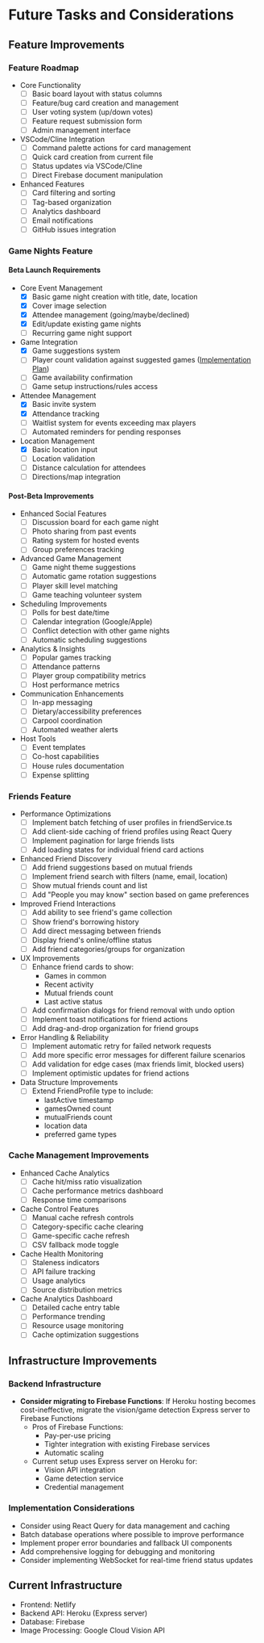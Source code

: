 # Future Tasks and Considerations

## Feature Improvements

### Feature Roadmap
- Core Functionality
  - [ ] Basic board layout with status columns
  - [ ] Feature/bug card creation and management
  - [ ] User voting system (up/down votes)
  - [ ] Feature request submission form
  - [ ] Admin management interface

- VSCode/Cline Integration
  - [ ] Command palette actions for card management
  - [ ] Quick card creation from current file
  - [ ] Status updates via VSCode/Cline
  - [ ] Direct Firebase document manipulation

- Enhanced Features
  - [ ] Card filtering and sorting
  - [ ] Tag-based organization
  - [ ] Analytics dashboard
  - [ ] Email notifications
  - [ ] GitHub issues integration

### Game Nights Feature

#### Beta Launch Requirements

- Core Event Management
  - [x] Basic game night creation with title, date, location
  - [x] Cover image selection
  - [x] Attendee management (going/maybe/declined)
  - [x] Edit/update existing game nights
  - [ ] Recurring game night support

- Game Integration
  - [x] Game suggestions system
  - [ ] Player count validation against suggested games ([Implementation Plan](docs/player_count_validation_implementation.md))
  - [ ] Game availability confirmation
  - [ ] Game setup instructions/rules access

- Attendee Management
  - [x] Basic invite system
  - [x] Attendance tracking
  - [ ] Waitlist system for events exceeding max players
  - [ ] Automated reminders for pending responses

- Location Management
  - [x] Basic location input
  - [ ] Location validation
  - [ ] Distance calculation for attendees
  - [ ] Directions/map integration

#### Post-Beta Improvements

- Enhanced Social Features
  - [ ] Discussion board for each game night
  - [ ] Photo sharing from past events
  - [ ] Rating system for hosted events
  - [ ] Group preferences tracking

- Advanced Game Management
  - [ ] Game night theme suggestions
  - [ ] Automatic game rotation suggestions
  - [ ] Player skill level matching
  - [ ] Game teaching volunteer system

- Scheduling Improvements
  - [ ] Polls for best date/time
  - [ ] Calendar integration (Google/Apple)
  - [ ] Conflict detection with other game nights
  - [ ] Automatic scheduling suggestions

- Analytics & Insights
  - [ ] Popular games tracking
  - [ ] Attendance patterns
  - [ ] Player group compatibility metrics
  - [ ] Host performance metrics

- Communication Enhancements
  - [ ] In-app messaging
  - [ ] Dietary/accessibility preferences
  - [ ] Carpool coordination
  - [ ] Automated weather alerts

- Host Tools
  - [ ] Event templates
  - [ ] Co-host capabilities
  - [ ] House rules documentation
  - [ ] Expense splitting

### Friends Feature
- Performance Optimizations
  - [ ] Implement batch fetching of user profiles in friendService.ts
  - [ ] Add client-side caching of friend profiles using React Query
  - [ ] Implement pagination for large friends lists
  - [ ] Add loading states for individual friend card actions

- Enhanced Friend Discovery
  - [ ] Add friend suggestions based on mutual friends
  - [ ] Implement friend search with filters (name, email, location)
  - [ ] Show mutual friends count and list
  - [ ] Add "People you may know" section based on game preferences

- Improved Friend Interactions
  - [ ] Add ability to see friend's game collection
  - [ ] Show friend's borrowing history
  - [ ] Add direct messaging between friends
  - [ ] Display friend's online/offline status
  - [ ] Add friend categories/groups for organization

- UX Improvements
  - [ ] Enhance friend cards to show:
    - Games in common
    - Recent activity
    - Mutual friends count
    - Last active status
  - [ ] Add confirmation dialogs for friend removal with undo option
  - [ ] Implement toast notifications for friend actions
  - [ ] Add drag-and-drop organization for friend groups

- Error Handling & Reliability
  - [ ] Implement automatic retry for failed network requests
  - [ ] Add more specific error messages for different failure scenarios
  - [ ] Add validation for edge cases (max friends limit, blocked users)
  - [ ] Implement optimistic updates for friend actions

- Data Structure Improvements
  - [ ] Extend FriendProfile type to include:
    - lastActive timestamp
    - gamesOwned count
    - mutualFriends count
    - location data
    - preferred game types

### Cache Management Improvements
- Enhanced Cache Analytics
  - [ ] Cache hit/miss ratio visualization
  - [ ] Cache performance metrics dashboard
  - [ ] Response time comparisons
  
- Cache Control Features  
  - [ ] Manual cache refresh controls
  - [ ] Category-specific cache clearing
  - [ ] Game-specific cache refresh
  - [ ] CSV fallback mode toggle

- Cache Health Monitoring
  - [ ] Staleness indicators
  - [ ] API failure tracking
  - [ ] Usage analytics
  - [ ] Source distribution metrics

- Cache Analytics Dashboard
  - [ ] Detailed cache entry table
  - [ ] Performance trending
  - [ ] Resource usage monitoring
  - [ ] Cache optimization suggestions

## Infrastructure Improvements

### Backend Infrastructure
- **Consider migrating to Firebase Functions**: If Heroku hosting becomes cost-ineffective, migrate the vision/game detection Express server to Firebase Functions
  - Pros of Firebase Functions:
    - Pay-per-use pricing
    - Tighter integration with existing Firebase services
    - Automatic scaling
  - Current setup uses Express server on Heroku for:
    - Vision API integration
    - Game detection service
    - Credential management

### Implementation Considerations
- Consider using React Query for data management and caching
- Batch database operations where possible to improve performance
- Implement proper error boundaries and fallback UI components
- Add comprehensive logging for debugging and monitoring
- Consider implementing WebSocket for real-time friend status updates

## Current Infrastructure
- Frontend: Netlify
- Backend API: Heroku (Express server)
- Database: Firebase
- Image Processing: Google Cloud Vision API
